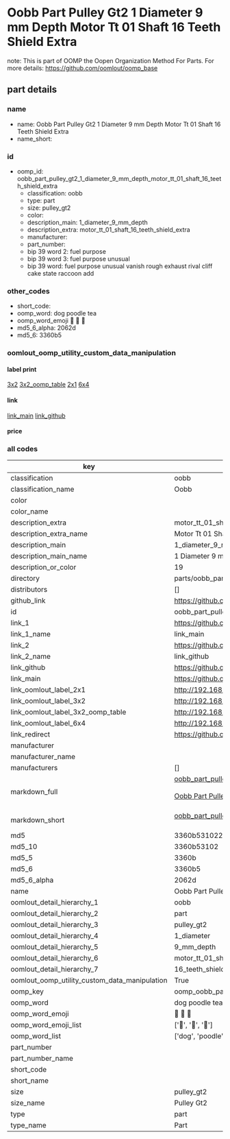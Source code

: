 # Oobb Part Pulley Gt2 1 Diameter 9 mm Depth Motor Tt 01 Shaft 16 Teeth Shield Extra  

note: This is part of OOMP the Oopen Organization Method For Parts. For more details: https://github.com/oomlout/oomp_base

##  part details
  







### name
* name: Oobb Part Pulley Gt2 1 Diameter 9 mm Depth Motor Tt 01 Shaft 16 Teeth Shield Extra
* name_short: 
### id
* oomp_id: oobb_part_pulley_gt2_1_diameter_9_mm_depth_motor_tt_01_shaft_16_teeth_shield_extra
  * classification: oobb
  * type: part
  * size: pulley_gt2
  * color: 
  * description_main: 1_diameter_9_mm_depth
  * description_extra: motor_tt_01_shaft_16_teeth_shield_extra
  * manufacturer: 
  * part_number: 
  * bip 39 word 2: fuel purpose
  * bip 39 word 3: fuel purpose unusual
  * bip 39 word: fuel purpose unusual vanish rough exhaust rival cliff cake state raccoon add

### other_codes
* short_code: 
* oomp_word: dog poodle tea
* oomp_word_emoji :dog: :poodle: :tea:
* md5_6_alpha: 2062d
* md5_6: 3360b5






### oomlout_oomp_utility_custom_data_manipulation
#### label print
[3x2](http://192.168.1.245:1112/?label=oomp%202062d)
[3x2_oomp_table](http://192.168.1.108:1112/?label=oomp%202062d)
[2x1](http://192.168.1.242:1112/?label=oomp%202062d)
[6x4](http://192.168.1.55:1112/?label=oomp%202062d)    

#### link

[link_main](https://github.com/oomlout/oomlout_oomp_version_1_messy/tree/main/parts/oobb_part_pulley_gt2_1_diameter_9_mm_depth_motor_tt_01_shaft_16_teeth_shield_extra) [link_github](https://github.com/oomlout/oomlout_oomp_version_1_messy/tree/main/parts/oobb_part_pulley_gt2_1_diameter_9_mm_depth_motor_tt_01_shaft_16_teeth_shield_extra)                             

#### price







### all codes 
| key | value |  
| --- | --- |  
| classification | oobb |  
| classification_name | Oobb |  
| color |  |  
| color_name |  |  
| description_extra | motor_tt_01_shaft_16_teeth_shield_extra |  
| description_extra_name | Motor Tt 01 Shaft 16 Teeth Shield Extra |  
| description_main | 1_diameter_9_mm_depth |  
| description_main_name | 1 Diameter 9 mm Depth |  
| description_or_color | 19 |  
| directory | parts/oobb_part_pulley_gt2_1_diameter_9_mm_depth_motor_tt_01_shaft_16_teeth_shield_extra |  
| distributors | [] |  
| github_link | https://github.com/oomlout/oomlout_oomp_part_src/tree/main/parts/oobb_part_pulley_gt2_1_diameter_9_mm_depth_motor_tt_01_shaft_16_teeth_shield_extra |  
| id | oobb_part_pulley_gt2_1_diameter_9_mm_depth_motor_tt_01_shaft_16_teeth_shield_extra |  
| link_1 | https://github.com/oomlout/oomlout_oomp_version_1_messy/tree/main/parts/oobb_part_pulley_gt2_1_diameter_9_mm_depth_motor_tt_01_shaft_16_teeth_shield_extra |  
| link_1_name | link_main |  
| link_2 | https://github.com/oomlout/oomlout_oomp_version_1_messy/tree/main/parts/oobb_part_pulley_gt2_1_diameter_9_mm_depth_motor_tt_01_shaft_16_teeth_shield_extra |  
| link_2_name | link_github |  
| link_github | https://github.com/oomlout/oomlout_oomp_version_1_messy/tree/main/parts/oobb_part_pulley_gt2_1_diameter_9_mm_depth_motor_tt_01_shaft_16_teeth_shield_extra |  
| link_main | https://github.com/oomlout/oomlout_oomp_version_1_messy/tree/main/parts/oobb_part_pulley_gt2_1_diameter_9_mm_depth_motor_tt_01_shaft_16_teeth_shield_extra |  
| link_oomlout_label_2x1 | http://192.168.1.242:1112/?label=oomp%202062d |  
| link_oomlout_label_3x2 | http://192.168.1.245:1112/?label=oomp%202062d |  
| link_oomlout_label_3x2_oomp_table | http://192.168.1.108:1112/?label=oomp%202062d |  
| link_oomlout_label_6x4 | http://192.168.1.55:1112/?label=oomp%202062d |  
| link_redirect | https://github.com/oomlout/oomlout_oomp_version_1_messy/tree/main/parts/oobb_part_pulley_gt2_1_diameter_9_mm_depth_motor_tt_01_shaft_16_teeth_shield_extra |  
| manufacturer |  |  
| manufacturer_name |  |  
| manufacturers | [] |  
| markdown_full | [oobb_part_pulley_gt2_1_diameter_9_mm_depth_motor_tt_01_shaft_16_teeth_shield_extra](none)<br>[](none)<br>[Oobb Part Pulley Gt2 1 Diameter 9 Mm Depth Motor Tt 01 Shaft 16 Teeth Shield Extra](none)<br><br> |  
| markdown_short | [oobb_part_pulley_gt2_1_diameter_9_mm_depth_motor_tt_01_shaft_16_teeth_shield_extra](none)<br><br> |  
| md5 | 3360b531022af7553dde2f15dcab9aef |  
| md5_10 | 3360b53102 |  
| md5_5 | 3360b |  
| md5_6 | 3360b5 |  
| md5_6_alpha | 2062d |  
| name | Oobb Part Pulley Gt2 1 Diameter 9 mm Depth Motor Tt 01 Shaft 16 Teeth Shield Extra |  
| oomlout_detail_hierarchy_1 | oobb |  
| oomlout_detail_hierarchy_2 | part |  
| oomlout_detail_hierarchy_3 | pulley_gt2 |  
| oomlout_detail_hierarchy_4 | 1_diameter |  
| oomlout_detail_hierarchy_5 | 9_mm_depth |  
| oomlout_detail_hierarchy_6 | motor_tt_01_shaft |  
| oomlout_detail_hierarchy_7 | 16_teeth_shield_extra |  
| oomlout_oomp_utility_custom_data_manipulation | True |  
| oomp_key | oomp_oobb_part_pulley_gt2_1_diameter_9_mm_depth_motor_tt_01_shaft_16_teeth_shield_extra |  
| oomp_word | dog poodle tea |  
| oomp_word_emoji | :dog: :poodle: :tea: |  
| oomp_word_emoji_list | [':dog:', ':poodle:', ':tea:'] |  
| oomp_word_list | ['dog', 'poodle', 'tea'] |  
| part_number |  |  
| part_number_name |  |  
| short_code |  |  
| short_name |  |  
| size | pulley_gt2 |  
| size_name | Pulley Gt2 |  
| type | part |  
| type_name | Part |  
